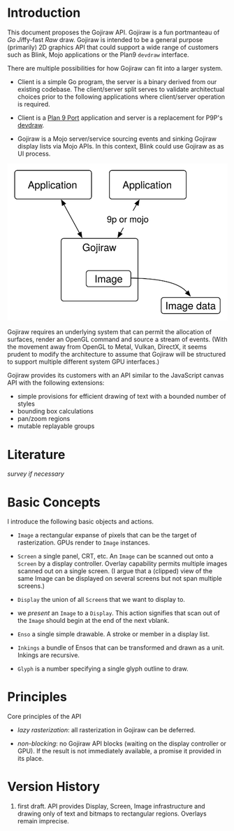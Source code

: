 # Introduction
This document proposes the Gojiraw API. Gojiraw is a fun portmanteau
of *Go* *Ji*ffy-fast *Raw* draw. Gojiraw is intended to be a general
purpose (primarily) 2D graphics API that could support a wide range of
customers such as Blink, Mojo applications or the Plan9 `devdraw`
interface.

There are multiple possibilities for how Gojiraw can fit into a larger
system.

* Client is a simple Go program, the server is a binary derived from
our existing codebase. The client/server split serves to validate
architectual choices prior to the following applications where
client/server operation is required.

* Client is a [Plan 9 Port](http://swtch.com/plan9port/) application
and server is a replacement for P9P's
[devdraw](http://swtch.com/plan9port/man/man1/devdraw.html).

* Gojiraw is a Mojo server/service sourcing events and sinking Gojiraw
display lists via Mojo APIs. In this context, Blink could use Gojiraw
as as UI process.

![Architecture Overview](basic-diagram.svg)

Gojiraw requires an underlying system that can permit the allocation
of surfaces, render an OpenGL command and source a stream of events.
(With the movement away from OpenGL to Metal, Vulkan, DirectX, it
seems prudent to modify the architecture to assume that Gojiraw will
be structured to support multiple different system GPU
interfaces.)

Gojiraw provides its customers with an API similar to the
JavaScript canvas API with the following extensions:

*	simple provisions for efficient drawing of text with a bounded number of styles
*	bounding box calculations
*	pan/zoom regions
*	mutable replayable groups

# Literature

*survey if necessary*

# Basic Concepts
I introduce the following basic objects and actions.

*  `Image` a rectangular expanse of pixels that can
be the target of rasterization. GPUs render to `Image` instances.

* `Screen` a single panel, CRT, etc. An `Image` can be scanned out
onto a `Screen` by a display controller. Overlay capability permits
multiple images scanned out on a single screen. (I argue that a
(clipped) view of the same Image can be displayed on several screens
but not span multiple screens.)

*  `Display` the union of all `Screen`s that we want to display
to.

*  we *present* an `Image` to a `Display`. This action signifies
that scan out of the `Image` should begin at the end of the 
next vblank. 

*  `Enso` a single simple drawable. A stroke or member in a display
list.

*  `Inkings` a bundle of Ensos that can be transformed and drawn
as a unit. Inkings are recursive.

* `Glyph` is a number specifying a single glyph outline to draw.

# Principles
Core principles of the API

*  *lazy rasterization*: all rasterization in Gojiraw can be deferred.

*  *non-blocking*: no Gojiraw API blocks (waiting on the display controller
or GPU). If the result is not immediately available, a promise it provided
in its place.

# Version History

1. first draft. API provides Display, Screen, Image infrastructure and
drawing only of text and bitmaps to rectangular regions. Overlays
remain imprecise.

